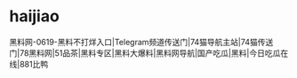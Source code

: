 # haijiao
黑料网-0619-黑料不打烊入口|Telegram频道传送门|74猫导航主站|74猫传送门|78黑料网|51品茶|黑料专区|黑料大爆料|黑料网导航|国产吃瓜|黑料|今日吃瓜在线|881比鸭
